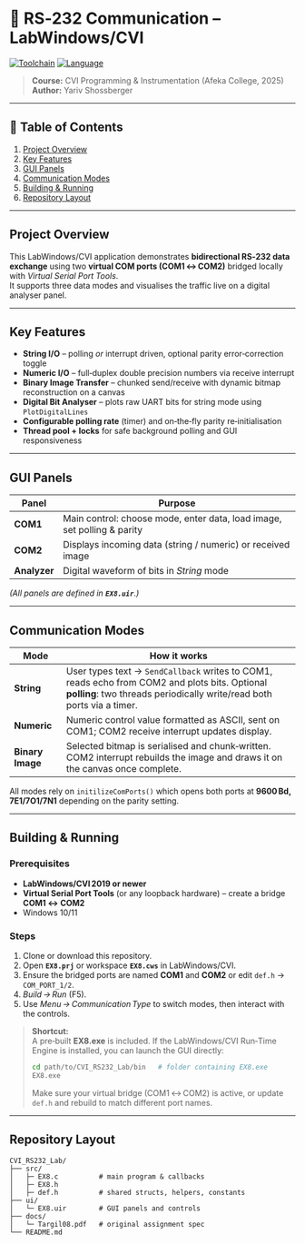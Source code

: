 # 🔄 RS‑232 Communication – LabWindows/CVI

[![Toolchain](https://img.shields.io/badge/LabWindows--CVI-2020%2B-blue)](#building)
[![Language](https://img.shields.io/badge/C-ANSI-green)](#source-files)

> **Course:** CVI Programming & Instrumentation (Afeka College, 2025)  
> **Author:** Yariv Shossberger

---

## 📑 Table of Contents
1. [Project Overview](#project-overview)  
2. [Key Features](#key-features)  
3. [GUI Panels](#gui-panels)  
4. [Communication Modes](#communication-modes)  
5. [Building & Running](#building--running)  
6. [Repository Layout](#repository-layout)  

---

## Project Overview
This LabWindows/CVI application demonstrates **bidirectional RS‑232 data exchange** using two **virtual COM ports (COM1 ↔ COM2)** bridged locally with *Virtual Serial Port Tools*.  
It supports three data modes and visualises the traffic live on a digital analyser panel.

---

## Key Features
* **String I/O** – polling *or* interrupt driven, optional parity error‑correction toggle  
* **Numeric I/O** – full‑duplex double precision numbers via receive interrupt  
* **Binary Image Transfer** – chunked send/receive with dynamic bitmap reconstruction on a canvas  
* **Digital Bit Analyser** – plots raw UART bits for string mode using `PlotDigitalLines`  
* **Configurable polling rate** (timer) and on‑the‑fly parity re‑initialisation  
* **Thread pool + locks** for safe background polling and GUI responsiveness  

---

## GUI Panels
| Panel | Purpose |
|-------|---------|
| **COM1** | Main control: choose mode, enter data, load image, set polling & parity |
| **COM2** | Displays incoming data (string / numeric) or received image |
| **Analyzer** | Digital waveform of bits in *String* mode |

*(All panels are defined in **`EX8.uir`**.)*

---

## Communication Modes
| Mode | How it works |
|------|--------------|
| **String** | User types text → `SendCallback` writes to COM1, reads echo from COM2 and plots bits. Optional **polling**: two threads periodically write/read both ports via a timer. |
| **Numeric** | Numeric control value formatted as ASCII, sent on COM1; COM2 receive interrupt updates display. |
| **Binary Image** | Selected bitmap is serialised and chunk‑written. COM2 interrupt rebuilds the image and draws it on the canvas once complete. |

All modes rely on `initilizeComPorts()` which opens both ports at **9600 Bd, 7E1/7O1/7N1** depending on the parity setting.

---

## Building & Running
### Prerequisites
* **LabWindows/CVI 2019 or newer**  
* **Virtual Serial Port Tools** (or any loopback hardware) – create a bridge **COM1 ↔ COM2**  
* Windows 10/11

### Steps
1. Clone or download this repository.  
2. Open **`EX8.prj`** or workspace **`EX8.cws`** in LabWindows/CVI.  
3. Ensure the bridged ports are named **COM1** and **COM2** or edit `def.h` → `COM_PORT_1/2`.  
4. *Build → Run* (F5).  
5. Use *Menu → Communication Type* to switch modes, then interact with the controls.

> **Shortcut:**  
> A pre‑built **EX8.exe** is included. If the LabWindows/CVI Run‑Time Engine is installed, you can launch the GUI directly:
>
> ```bash
> cd path/to/CVI_RS232_Lab/bin   # folder containing EX8.exe
> EX8.exe
> ```
>
> Make sure your virtual bridge (COM1 ↔ COM2) is active, or update `def.h` and rebuild to match different port names.

---

## Repository Layout
```
CVI_RS232_Lab/
├── src/
│   ├─ EX8.c          # main program & callbacks
│   ├─ EX8.h
│   ├─ def.h          # shared structs, helpers, constants
├── ui/
│   └─ EX8.uir        # GUI panels and controls
├── docs/
│   └─ Targil08.pdf   # original assignment spec
└── README.md
```
